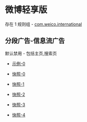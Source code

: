 # 微博轻享版

存在 1 规则组 - [com.weico.international](/src/apps/com.weico.international.ts)

## 分段广告-信息流广告

默认禁用 - 包括主页,搜索页

- [示例-0](https://github.com/gkd-kit/subscription/assets/38517192/e713a2ca-5048-486a-874f-dd876d53c49b)

- [快照-0](https://i.gkd.li/import/12505755)
- [快照-1](https://i.gkd.li/import/12505764)
- [快照-2](https://i.gkd.li/import/12505753)
- [快照-3](https://i.gkd.li/import/12505763)
- [快照-4](https://i.gkd.li/import/12857202)
